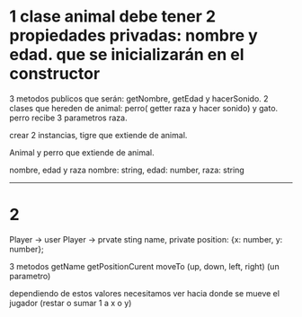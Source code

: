 # 1 clase animal debe tener 2 propiedades privadas: nombre y edad. que se inicializarán en el constructor

3 metodos publicos que serán: getNombre, getEdad y hacerSonido.
2 clases que hereden de animal: perro( getter raza y hacer sonido) y gato.
perro recibe 3 parametros raza.

crear 2 instancias, tigre que extiende de animal.

Animal y perro que extiende de animal.

nombre, edad y raza
nombre: string, edad: number, raza: string

--------
# 2

Player -> user
Player -> prvate sting name, private position: {x: number, y: number};

3 metodos
getName
getPositionCurent
moveTo (up, down, left, right) (un parametro)

dependiendo de estos valores necesitamos ver hacia donde se mueve el jugador (restar o sumar 1 a x o y)

